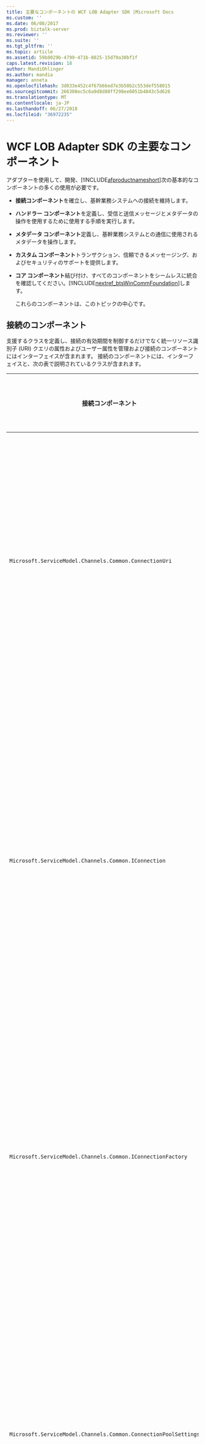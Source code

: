 ```yaml
---
title: 主要なコンポーネントの WCF LOB Adapter SDK |Microsoft Docs
ms.custom: ''
ms.date: 06/08/2017
ms.prod: biztalk-server
ms.reviewer: ''
ms.suite: ''
ms.tgt_pltfrm: ''
ms.topic: article
ms.assetid: 59b8029b-4799-471b-8825-15d79a30bf1f
caps.latest.revision: 18
author: MandiOhlinger
ms.author: mandia
manager: anneta
ms.openlocfilehash: 3d033e452c4f67b66ed7e3b50b2c553def558015
ms.sourcegitcommit: 266308ec5c6a9d8d80ff298ee6051b4843c5d626
ms.translationtype: MT
ms.contentlocale: ja-JP
ms.lasthandoff: 06/27/2018
ms.locfileid: "36972235"
---
```

# <a name="key-components-of-the-wcf-lob-adapter-sdk"></a>WCF LOB Adapter SDK の主要なコンポーネント
アダプターを使用して、開発、[!INCLUDE[afproductnameshort](../../includes/afproductnameshort-md.md)]次の基本的なコンポーネントの多くの使用が必要です。  

- **接続コンポーネント**を確立し、基幹業務システムへの接続を維持します。  

- **ハンドラー コンポーネント**を定義し、受信と送信メッセージとメタデータの操作を使用するために使用する手順を実行します。  

- **メタデータ コンポーネント**定義し、基幹業務システムとの通信に使用されるメタデータを操作します。  

- **カスタム コンポーネント**トランザクション、信頼できるメッセージング、およびセキュリティのサポートを提供します。  

- **コア コンポーネント**結び付け、すべてのコンポーネントをシームレスに統合を確認してください。[!INCLUDE[nextref_btsWinCommFoundation](../../includes/nextref-btswincommfoundation-md.md)]します。  

  これらのコンポーネントは、このトピックの中心です。  

## <a name="connection-components"></a>接続のコンポーネント  
 支援するクラスを定義し、接続の有効期間を制御するだけでなく統一リソース識別子 (URI) クエリの属性およびユーザー属性を管理および接続のコンポーネントにはインターフェイスが含まれます。 接続のコンポーネントには、インターフェイスと、次の表で説明されているクラスが含まれます。  

|接続コンポーネント|必須/省略可能|説明|  
|---|---|---|  
|`Microsoft.ServiceModel.Channels.Common.ConnectionUri`|必須|アダプターを使用するユーザーのエクスペリエンスを構築、カスタマイズされた URI を提供するための基本クラスです。|  
|`Microsoft.ServiceModel.Channels.Common.IConnection`|必須|接続の動作を定義するインターフェイスです。 開発者は、ターゲット システムに接続を定義するには、このインターフェイスを実装する必要があります。|  
|`Microsoft.ServiceModel.Channels.Common.IConnectionFactory`|必須|接続ファクトリの基本クラス。 開発者は、ターゲット システムの接続ファクトリを定義するときにサブクラスです。|  
|`Microsoft.ServiceModel.Channels.Common.ConnectionPoolSettings`|省略可|接続プールの動作を制御する設定が含まれています。 開発者は、ターゲット システムの動作に基づいてこれらの値を調整することがあります。|  
|`Microsoft.ServiceModel.Channels.Common.ConnectionManagerSettings`|省略可|接続プールの動作を制御する静的な設定が含まれています。 開発者は、そのターゲット システムにこれらの値を調整することがあります。|  

 [!INCLUDE[afdevwizardnamelong](../../includes/afdevwizardnamelong-md.md)]の実装を作成`Microsoft.ServiceModel.Channels.Common.IConnection``Microsoft.ServiceModel.Channels.Common.ConnectionUri`と`Microsoft.ServiceModel.Channels.Common.IConnectionFactory`ウィザード オプションの選択に関係なく。 これらの実装には (接続 URI の接続のプロパティを含む)、ウィザードで選択したオプションをサポートするためのコードが含まれて、アダプター開発者が開く、閉じるおよびその他のメソッドの実装を提供する必要がありますが、`Microsoft.ServiceModel.Channels.Common.IConnection`と`Microsoft.ServiceModel.Channels.Common.ConnectionUri`.  

## <a name="handler-components"></a>ハンドラー コンポーネント  
 ハンドラー コンポーネントが異なるメッセージ交換パターンを含む受信のサポートを提供、送信、非同期受信を非同期送信、およびメタデータの検索、参照、および操作を解決します。 ハンドラー コンポーネントには、インターフェイスと、次の表で説明されているクラスが含まれます。  

|ハンドラー コンポーネント|必須/省略可能|説明|  
|---|---|---|  
|`Microsoft.ServiceModel.Channels.Common.IAsyncInboundHandler`|省略可|ターゲット システムから非同期的にメッセージを受信するために使用します。 非同期のサポートは、省略可能です。|  
|`Microsoft.ServiceModel.Channels.Common.IAsyncOutboundHandler`|省略可|ターゲット システムからメッセージを非同期的に送信するために使用します。 非同期のサポートは、省略可能です。|  
|`Microsoft.ServiceModel.Channels.Common.IInboundHandler`|省略可|ターゲット システムからメッセージを受信するために使用します。 開発者は、アダプターは、ターゲット システムからのメッセージをリッスンする必要がある場合、このハンドラーを実装する必要があります。|  
|`Microsoft.ServiceModel.Channels.Common.IOutboundHandler`|省略可|ターゲット システムにメッセージを送信するためのサポートを提供します。 省略可能な中には、要求-応答のメッセージ パターン必要があります。 最も基本的な通信テクノロジは、HTTP、RPC、およびその他の多くを含むこのパターンに基づいています。|  
|`Microsoft.ServiceModel.Channels.Common.IMetadataBrowseHandler`|省略可|アダプター メタデータの参照をサポートしている場合、このハンドラーが実装されます。 オプションですが、開発者は多くの場合、ターゲット システムで使用できる操作の一覧を提供するには、このハンドラーを実装します。|  
|`Microsoft.ServiceModel.Channels.Common.IMetadataResolverHandler`|省略可|アダプターを取得し、システム固有のロジックとデータ型を表すターゲット システムからメタデータを返しますと、このハンドラーを実装する必要があります。 メタデータは、実際のターゲット システムから取得できますか、ターゲット システムの機能を表すために作成できます。 たとえば、FTP アダプターを作成 GET および PUT 操作。<br /><br /> ため必要はありませんが、開発者は一般に、特定の操作に関する情報を提供するには、このハンドラーを実装します。|  
|`Microsoft.ServiceModel.Channels.Common.IMetadataSearchHandler`|省略可|アダプター メタデータの検索をサポートしている場合、このハンドラーが実装されます。|  

 [!INCLUDE[afdevwizardnameshort](../../includes/afdevwizardnameshort-md.md)]の実装を作成`Microsoft.ServiceModel.Channels.Common.IAsyncOutboundHandler`、 `Microsoft.ServiceModel.Channels.Common.IOutboundHandler`、`Microsoft.ServiceModel.Channels.Common.IInboundHandler`と、開発者が行う選択に基づくメタデータ ハンドラー。 サポート コードが提供されます。ただし、アダプター開発者は、開始および受信のリスナーを停止するコードと TODO コメントでマークされているその他のコードを指定する必要があります。  

## <a name="metadata-components"></a>メタデータ コンポーネント  
メタデータ コンポーネントは、メタデータの要求を処理するため、型と、ターゲット アプリケーションでの操作を記述するために、サポートを提供します。 ハンドラー コンポーネントでは、メタデータの要求の処理方法を制御します。 メタデータ コンポーネントは、データ型と、ターゲット システムで公開される操作について説明します。  

 メタデータ コンポーネントが 2 種類のメタデータ情報を保持するために設計されています: メタデータとメタデータの操作を入力します。  

- *入力メタデータ*ターゲット システムで利用できるデータ型について説明し、単純な XSD スキーマ型または複合型であるかどうかと、配列である場合、型、その配列プロパティの名前が含まれています。  

- *メタデータ操作*ターゲット システムで利用できる操作について説明します。 プロパティには、戻り値の型、パラメーター、および操作名の一覧が含まれます。  

  アダプターでメタデータのサポートは、省略可、ただし推奨されるは。 使用する利点の 1 つ、[!INCLUDE[afproductnameshort](../../includes/afproductnameshort-md.md)]としての機能を実装すると、アダプターを構築する、[!INCLUDE[nextref_btsWinCommFoundation](../../includes/nextref-btswincommfoundation-md.md)]サービスが公開して、動的な一連の操作にバインドする機能。  

> [!NOTE]
>  限られた一連の静的メソッドを公開する必要がある場合は、使用を検討する必要があります、[!INCLUDE[nextref_btsWinCommFoundation](../../includes/nextref-btswincommfoundation-md.md)]します。  

  処理のために使用できる、コンポーネント、記述して、メタデータの操作は、次の表で説明されています。  

|メタデータ コンポーネント|説明|  
|---|---|  
|`Microsoft.ServiceModel.Channels.Common.ComplexQualifiedType`|アダプターの複雑な修飾の型を表すクラス。 たとえば、ターゲット システムは、リレーショナル データベース、テーブル、行、またはユーザー定義のプロシージャが型を返す場合可能性がありますすべて可能なカスタム修飾型。|  
|`Microsoft.ServiceModel.Channels.Common.OperationMetadata`|ターゲット システムの操作のメタデータを表す基本クラスです。 たとえば、サブクラス OperationMetadata リレーショナル データベースを対象とするアダプターでのストアド プロシージャに関する情報が含まれる可能性があります。|  
|`Microsoft.ServiceModel.Channels.Common.OperationMetadataTraceRecord`|トレース ファイルにメタデータの操作をキャプチャする手段を提供します。 トレースは、一意の ID、最後にアクセスすると、タイムスタンプ、表示名、元の名前、パラメーター、およびその他の詳細などの情報を収集します。|  
|`Microsoft.ServiceModel.Channels.Common.ParameterizedOperationMetadata`|パラメーターと戻り値の型などの操作の属性を定義する方法を提供します。|  
|`Microsoft.ServiceModel.Channels.Common.OperationParameter`|ターゲット システムの操作を呼び出すに使用されるパラメーターについて説明します。 プロパティには、名前、元の名前、パラメーターの方向、およびパラメーターが空かどうかどうかを示すフラグが含まれます。|  
|`Microsoft.ServiceModel.Channels.Common.OperationParameterDirection`|操作のパラメーターの方向を記述する列挙型。 パラメーターは、のみ (In)、送信のみ (出力)、または双方向 (InOut) にバインドされていることができます。|  
|`Microsoft.ServiceModel.Channels.Common.OperationResult`|操作の結果を表します。 Void 型または null を返す操作、文字列、整数、または操作によってその他の値に対して OperationResult.Empty ができます。|  
|`Microsoft.ServiceModel.Channels.Common.QualifiedType`|基本クラス型のプロパティを修飾し、ターゲット システムの種類のメタデータのプロパティを記述するために使用するように設計します。|  
|`Microsoft.ServiceModel.Channels.Common.QualifiedTypeContainer`|一連の関連する修飾型のコンテナーを提供します。|  
|`Microsoft.ServiceModel.Channels.Common.SimpleQualifiedType`|その型が W3C XSD のスキーマ型に直接マップ時に、ターゲット システムの種類のメタデータのプロパティを説明します。 使用可能な型の一覧は、[XmlTypeCode 列挙](https://msdn.microsoft.com/library/system.xml.schema.xmltypecode(v=vs.110).aspx)を参照してください。|  
|`Microsoft.ServiceModel.Channels.Common.TypeMember`|構造化型のメタデータに、単純または複雑なデータ メンバーを定義するための手段を提供します。|  
|`Microsoft.ServiceModel.Channels.Common.TypeMetadata`|ターゲット システムの種類のメタデータを表す基本クラスです。|  
|`Microsoft.ServiceModel.Channels.Common.StructuredTypeMetadata`|複雑なや単純な型のメンバーを含むデータ構造を定義する方法を提供します。|  
|`Microsoft.ServiceModel.Channels.Common.TypeMetadataCollection`|一連の関連する型のメタデータのコンテナーを提供します。|  
|`Microsoft.ServiceModel.Channels.Common.TypeMetadataTraceRecord`|トレース ファイルに型のメタデータをキャプチャする手段を提供します。 最後にアクセスした時刻、タイムスタンプ、およびその他の詳細、トレースは、一意の ID などの情報を収集します。|  

## <a name="custom-components"></a>カスタム コンポーネント  
 カスタム コンポーネントは、トランザクション、セキュリティ、信頼性の高いメッセージング、およびターゲット システムに高度に依存するその他の機能のサポートを提供します。 使用して、アダプター開発者として、 [!INCLUDE[afproductnameshort](../../includes/afproductnameshort-md.md)]、ターゲット システムの機能を理解し、それらをサポートする範囲を判断する必要があります。  

## <a name="core-components"></a>コア コンポーネント  
 コア コンポーネントに組み込んで、アダプターを有効にする基本クラスとインターフェイスのセットを提供する[!INCLUDE[nextref_btsWinCommFoundation](../../includes/nextref-btswincommfoundation-md.md)]します。 コア コンポーネントは、次の表で説明します。  


|                     コア コンポーネント                      | 必須/省略可能 |                                                                                                                                                                                          説明                                                                                                                                                                                          |
|---------------------------------------------------------|-----------|-----------------------------------------------------------------------------------------------------------------------------------------------------------------------------------------------------------------------------------------------------------------------------------------------------------------------------------------------------------------------------------------------|
|    `Microsoft.ServiceModel.Channels.Common.Adapter`     | 必須  |                                                      使用して作成されたアダプターの基本クラス、[!INCLUDE[afproductnameshort](../../includes/afproductnameshort-md.md)]します。 対話する責任を負いますが、[!INCLUDE[nextref_btsWinCommFoundation](../../includes/nextref-btswincommfoundation-md.md)]チャネル アーキテクチャ                                                      |
| `Microsoft.ServiceModel.Channels.Common.AdapterBinding` | 必須  | アダプターの接続プールを含むのさまざまな設定を制御する設定を含むクラス (`Microsoft.ServiceModel.Channels.Common.ConnectionPoolSettings`)、キャッシュ (`Microsoft.ServiceModel.Channels.Common.CacheSettings`)、メタデータ (`Microsoft.ServiceModel.Channels.Common.MetadataSettings`)、およびメッセージング (`Microsoft.ServiceModel.Channels.Common.MessagingSettings`)。 |

 カスタム アダプターは WCF バインドを介して公開されます。 詳細については、WCF ドキュメントを参照してください。 [ http://go.microsoft.com/fwlink/?LinkId=100308](http://go.microsoft.com/fwlink/?LinkId=100308)します。  

 [!INCLUDE[afdevwizardnameshort](../../includes/afdevwizardnameshort-md.md)]の実装を作成`Microsoft.ServiceModel.Channels.Common.Adapter`、 `Microsoft.ServiceModel.Channels.Common.AdapterBinding`、 `System.ServiceModel.Configuration.StandardBindingElement`、および`System.ServiceModel.Configuration.StandardBindingCollectionElement`WCF 構成システムへのアダプターのバインドを公開します。 [!INCLUDE[afdevwizardnameshort](../../includes/afdevwizardnameshort-md.md)]の実装も生成`System.ServiceModel.Configuration.BindingElementExtensionElement`有効にする`Microsoft.ServiceModel.Channels.Common.Adapter`内のコンピューターまたはアプリケーション構成ファイルから WCF カスタム バインドを使用することです。  

 StandardBindingElement、StandardBindingCollectionElement、および BindingElementExtensionElement の詳細については、WCF のドキュメントを参照してください。  

 作成されたアダプターの構成の詳細については、[!INCLUDE[afproductnameshort](../../includes/afproductnameshort-md.md)]を参照してください[WCF LOB アダプター SDK を使用して、アダプターの展開](../../adapters-and-accelerators/wcf-lob-adapter-sdk/deploy-an-adapter-using-the-wcf-lob-adapter-sdk.md)します。  

## <a name="see-also"></a>参照  
 [WCF LOB Adapter SDK を使用して LOB システムを理解します。](../../adapters-and-accelerators/wcf-lob-adapter-sdk/understand-the-lob-system-with-the-wcf-lob-adapter-sdk.md)